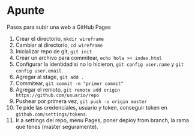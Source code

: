 # Apunte

Pasos para subir una web a GitHub Pages

1. Crear el directorio, `mkdir wireframe`
2. Cambiar al directorio, `cd wireframe`
3. Inicializar repo de git, `git init`
4. Crear un archivo para commitear, `echo hola >> index.html`
5. Configurar la identidad si no lo hicieron, `git config user.name` y `git config user.email`.
6. Agregar al stage, `git add .`
7. Commitear, `git commit -m "primer commit"`
8. Agregar el remoto, `git remote add origin https://github.com/usuario/repo`
9. Pushear por primera vez, `git push -u origin master`
10. Te pide las credenciales, usuario y token, conseguir token en `github.com/settings/tokens`.
11. Ir a settings del repo, menu Pages, poner deploy from branch, la rama que tenes (master seguramente).
